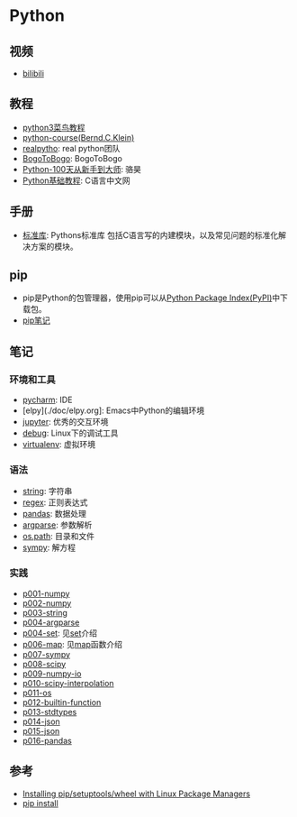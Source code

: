 # Python

## 视频
- [bilibili](https://www.bilibili.com/video/av39110187/?spm_id_from=333.788.videocard.5)

## 教程 

- [python3菜鸟教程](http://www.runoob.com/python3/python3-tutorial.html)
- [python-course(Bernd.C.Klein)](https://www.python-course.eu/index.php) 
- [realpytho](https://realpython.com): real python团队
- [BogoToBogo](https://www.bogotobogo.com/python/pytut.php): BogoToBogo
- [Python-100天从新手到大师](https://github.com/jackfrued/Python-100-Days): 骆昊
- [Python基础教程](http://c.biancheng.net/python/): C语言中文网
  
## 手册

- [标准库](https://docs.python.org/3/library/index.html): Pythons标准库
  包括C语言写的内建模块，以及常见问题的标准化解决方案的模块。
  
## pip

- pip是Python的包管理器，使用pip可以从[Python Package Index(PyPI)](pypi.org)中下载包。
- [pip笔记](./doc/pip.md)

## 笔记 

### 环境和工具

- [pycharm](./doc/pycharm.org): IDE
- [elpy](./doc/elpy.org]: Emacs中Python的编辑环境
- [jupyter](./doc/jupyter.org): 优秀的交互环境
- [debug](./doc/debug.org): Linux下的调试工具
- [virtualenv](./doc/virtualenv.org): 虚拟环境

### 语法

- [string](./doc/string.org): 字符串
- [regex](./doc/regex.org): 正则表达式 
- [pandas](./doc/pandas.org): 数据处理
- [argparse](./doc/argparse.org): 参数解析
- [os.path](./doc/os-path.org): 目录和文件
- [sympy](./doc/sympy.org): 解方程

### 实践

- [p001-numpy](./practice/p001-numpy.py)
- [p002-numpy](./practice/p002-numpy.py)
- [p003-string](./practice/p003-string.py)
- [p004-argparse](./practice/p004-argparse.py)
- [p004-set](./practice/p005-set.py): 见[set](https://www.programiz.com/python-programming/set)介绍
- [p006-map](./practice/p006-map.py): 见[map](https://www.geeksforgeeks.org/python-map-function/)函数介绍
- [p007-sympy](./practice/p007-sympy.py)
- [p008-scipy](./practice/p008-scipy.py)
- [p009-numpy-io](./practice/p009-numpy-io.py)
- [p010-scipy-interpolation](./practice/p010-scipy-interpolation.py)
- [p011-os](./practice/p011-os.py)
- [p012-builtin-function](./practice/p012-builtin-function.py)
- [p013-stdtypes](./practice/p013-stdtypes.py)
- [p014-json](./practice/p014-json.py)
- [p015-json](./practice/p015-nestlist.py)
- [p016-pandas](./practice/p016-pandas.py)
    
## 参考

- [Installing pip/setuptools/wheel with Linux Package Managers](https://packaging.python.org/guides/installing-using-linux-tools/#installing-pip-setuptools-wheel-with-linux-package-managers)
- [pip install](https://pip.pypa.io/en/stable/reference/pip_install/)